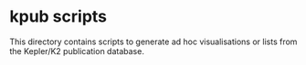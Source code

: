 # kpub scripts

This directory contains scripts to generate ad hoc visualisations
or lists from the Kepler/K2 publication database.

